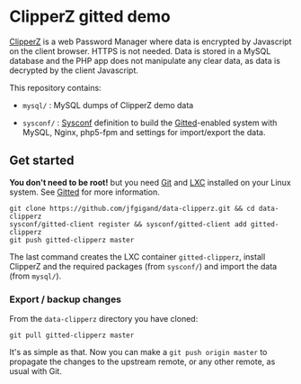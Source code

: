 # ClipperZ gitted demo

[ClipperZ](https://clipperz.is/) is a web Password Manager where data
is encrypted by Javascript on the client browser. HTTPS is not needed.
Data is stored in a MySQL database and the PHP app does not manipulate
any clear data, as data is decrypted by the client Javascript.

This repository contains:
* ```mysql/``` : MySQL dumps of ClipperZ demo data

* ```sysconf/``` : [Sysconf](https://github.com/geonef/sysconf.base/)
  definition to build the
  [Gitted](https://github.com/geonef/sysconf.gitted)-enabled system
  with MySQL, Nginx, php5-fpm and settings for import/export the
  data.


## Get started

**You don't need to be root!** but you need [Git](http://git-scm.com/)
and [LXC](https://linuxcontainers.org/) installed on your Linux
system. See [Gitted](https://github.com/geonef/sysconf.gitted) for
more information.

```
git clone https://github.com/jfgigand/data-clipperz.git && cd data-clipperz
sysconf/gitted-client register && sysconf/gitted-client add gitted-clipperz
git push gitted-clipperz master
```

The last command creates the LXC container ```gitted-clipperz```,
install ClipperZ and the required packages (from ```sysconf/```) and
import the data (from ```mysql/```).


### Export / backup changes

From the ```data-clipperz``` directory you have cloned:
```
git pull gitted-clipperz master
```

It's as simple as that. Now you can make a ```git push origin
master``` to propagate the changes to the upstream remote, or any
other remote, as usual with Git.
